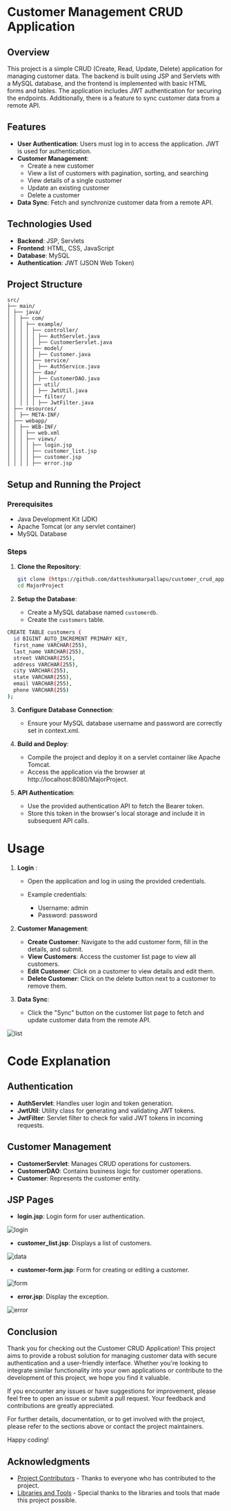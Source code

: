 # Customer Management CRUD Application

## Overview

This project is a simple CRUD (Create, Read, Update, Delete) application for managing customer data. The backend is built using JSP and Servlets with a MySQL database, and the frontend is implemented with basic HTML forms and tables. The application includes JWT authentication for securing the endpoints. Additionally, there is a feature to sync customer data from a remote API.

## Features

- **User Authentication**: Users must log in to access the application. JWT is used for authentication.
- **Customer Management**:
  - Create a new customer
  - View a list of customers with pagination, sorting, and searching
  - View details of a single customer
  - Update an existing customer
  - Delete a customer
- **Data Sync**: Fetch and synchronize customer data from a remote API.

## Technologies Used

- **Backend**: JSP, Servlets
- **Frontend**: HTML, CSS, JavaScript
- **Database**: MySQL
- **Authentication**: JWT (JSON Web Token)

## Project Structure



```plaintext
src/
├── main/
│ ├── java/
│ │ ├── com/
│ │ │ ├── example/
│ │ │ │ ├── controller/
│ │ │ │ │ ├── AuthServlet.java
│ │ │ │ │ ├── CustomerServlet.java
│ │ │ │ ├── model/
│ │ │ │ │ ├── Customer.java
│ │ │ │ ├── service/
│ │ │ │ │ ├── AuthService.java
│ │ │ │ ├── dao/
│ │ │ │ │ ├── CustomerDAO.java
│ │ │ │ ├── util/
│ │ │ │ │ ├── JwtUtil.java
│ │ │ │ ├── filter/
│ │ │ │ │ ├── JwtFilter.java
│ ├── resources/
│ │ ├── META-INF/
│ ├── webapp/
│ │ ├── WEB-INF/
│ │ │ ├── web.xml
│ │ │ ├── views/
│ │ │ │ ├── login.jsp
│ │ │ │ ├── customer_list.jsp
│ │ │ │ ├── customer.jsp
│ │ │ │ ├── error.jsp

```
## Setup and Running the Project

### Prerequisites

- Java Development Kit (JDK)
- Apache Tomcat (or any servlet container)
- MySQL Database

### Steps

1. **Clone the Repository**:
   ```sh
   git clone (https://github.com/datteshkumarpallapu/customer_crud_app.git)
   cd MajorProject


2. **Setup the Database**:

   - Create a MySQL database named `customerdb`.
   - Create the `customers` table.

  ```sh 
  CREATE TABLE customers (
    id BIGINT AUTO_INCREMENT PRIMARY KEY,
    first_name VARCHAR(255),
    last_name VARCHAR(255),
    street VARCHAR(255),
    address VARCHAR(255),
    city VARCHAR(255),
    state VARCHAR(255),
    email VARCHAR(255),
    phone VARCHAR(255)
);
```
3. **Configure Database Connection**:

   -   Ensure your MySQL database username and password are correctly set in context.xml.
4. **Build and Deploy**:

   - Compile the project and deploy it on a servlet container like Apache Tomcat.
   - Access the application via the browser at http://localhost:8080/MajorProject.
5. **API Authentication**:

   - Use the provided authentication API to fetch the Bearer token.
   - Store this token in the browser's local storage and include it in subsequent API calls.

# Usage

1. **Login** :

   - Open the application and log in using the provided credentials.
   - Example credentials:

     -  Username: admin
     - Password: password




2. **Customer Management**:

   - **Create Customer**: Navigate to the add customer form, fill in the details, and submit.
   - **View Customers**: Access the customer list page to view all customers.
   - **Edit Customer**: Click on a customer to view details and edit them.
   - **Delete Customer**: Click on the delete button next to a customer to remove them.
3. **Data Sync**:

   - Click the "Sync" button on the customer list page to fetch and update customer data from the remote API.

![list](https://gist.github.com/user-attachments/assets/626010d6-fe41-4674-b295-b629b9b7646e)

# Code Explanation
## Authentication
- **AuthServlet**: Handles user login and token generation.
- **JwtUtil**: Utility class for generating and validating JWT tokens.
- **JwtFilter**: Servlet filter to check for valid JWT tokens in incoming requests.
## Customer Management
- **CustomerServlet**: Manages CRUD operations for customers.
- **CustomerDAO**: Contains business logic for customer operations.
- **Customer**: Represents the customer entity.
## JSP Pages
- **login.jsp**: Login form for user authentication.

![login][def]
- **customer_list.jsp**: Displays a list of customers.

![data](https://gist.github.com/user-attachments/assets/9fa1109c-2e38-493b-a09e-b499f20ba175)
- **customer-form.jsp**: Form for creating or editing a customer.


![form](https://gist.github.com/user-attachments/assets/1779c7aa-4535-4bde-adb3-91f9b0db0b1e)
- **error.jsp**: Display the exception.


![error](https://gist.github.com/user-attachments/assets/d5d4ab42-f6d1-4ce7-98fb-cb586a6abaf4)

## Conclusion

Thank you for checking out the Customer CRUD Application! This project aims to provide a robust solution for managing customer data with secure authentication and a user-friendly interface. Whether you're looking to integrate similar functionality into your own applications or contribute to the development of this project, we hope you find it valuable.

If you encounter any issues or have suggestions for improvement, please feel free to open an issue or submit a pull request. Your feedback and contributions are greatly appreciated.

For further details, documentation, or to get involved with the project, please refer to the sections above or contact the project maintainers.

Happy coding!

## Acknowledgments

- [Project Contributors](#contribution) - Thanks to everyone who has contributed to the project.
- [Libraries and Tools](#prerequisites) - Special thanks to the libraries and tools that made this project possible.



[def]: https://gist.github.com/user-attachments/assets/87572e31-3e6a-4398-ba07-9387a31890eb
